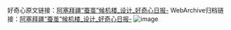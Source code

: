 好奇心原文链接：[阿塞拜疆“蚕茧”候机楼_设计_好奇心日报-](https://www.qdaily.com/articles/2229.html)
WebArchive归档链接：[阿塞拜疆“蚕茧”候机楼_设计_好奇心日报-](http://web.archive.org/web/20190623151005/https://www.qdaily.com/articles/2229.html)
![image](http://ww3.sinaimg.cn/large/007d5XDply1g3vbxqwz08j30u0323dpl)